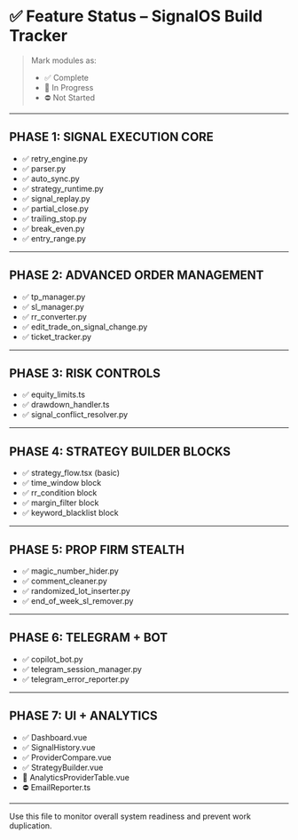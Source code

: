 # ✅ Feature Status – SignalOS Build Tracker

> Mark modules as:
> - ✅ Complete
> - 🚧 In Progress
> - ⛔ Not Started

---

## PHASE 1: SIGNAL EXECUTION CORE
- ✅ retry_engine.py
- ✅ parser.py
- ✅ auto_sync.py
- ✅ strategy_runtime.py
- ✅ signal_replay.py
- ✅ partial_close.py
- ✅ trailing_stop.py
- ✅ break_even.py
- ✅ entry_range.py

---

## PHASE 2: ADVANCED ORDER MANAGEMENT
- ✅ tp_manager.py
- ✅ sl_manager.py
- ✅ rr_converter.py
- ✅ edit_trade_on_signal_change.py
- ✅ ticket_tracker.py

---

## PHASE 3: RISK CONTROLS
- ✅ equity_limits.ts
- ✅ drawdown_handler.ts
- ✅ signal_conflict_resolver.py

---

## PHASE 4: STRATEGY BUILDER BLOCKS
- ✅ strategy_flow.tsx (basic)
- ✅ time_window block
- ✅ rr_condition block
- ✅ margin_filter block
- ✅ keyword_blacklist block

---

## PHASE 5: PROP FIRM STEALTH
- ✅ magic_number_hider.py
- ✅ comment_cleaner.py
- ✅ randomized_lot_inserter.py
- ✅ end_of_week_sl_remover.py

---

## PHASE 6: TELEGRAM + BOT
- ✅ copilot_bot.py
- ✅ telegram_session_manager.py
- ✅ telegram_error_reporter.py

---

## PHASE 7: UI + ANALYTICS
- ✅ Dashboard.vue
- ✅ SignalHistory.vue
- ✅ ProviderCompare.vue
- ✅ StrategyBuilder.vue
- 🚧 AnalyticsProviderTable.vue
- ⛔ EmailReporter.ts

---

Use this file to monitor overall system readiness and prevent work duplication.

